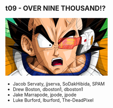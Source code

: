 ## t09 - OVER NINE THOUSAND!?
![Over9000](/images/Over9000.gif)

* Jacob Servaty, jjserva, SoDakHibida, SPAM
* Drew Boston, dboston1, dboston1
* Jake Marrapode, jpode, jpode
* Luke Burford, lburford, The-DeadPixel
